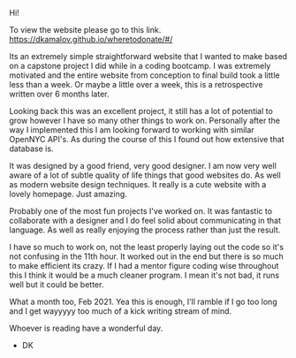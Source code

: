 Hi! 

To view the website please go to this link. https://dkamalov.github.io/wheretodonate/#/ 

Its an extremely simple straightforward website that I wanted to make based on a capstone project I did while in a coding bootcamp. I was extremely motivated and the 
entire website from conception to final build took a little less than a week. Or maybe a little over a week, this is a retrospective written over 6 months later. 

Looking back this was an excellent project, it still has a lot of potential to grow however I have so many other things to work on. Personally after the way I implemented 
this I am looking forward to working with similar OpenNYC API's. As during the course of this I found out how extensive that database is. 

It was designed by a good friend, very good designer. I am now very well aware of a lot of subtle quality of life things that good websites do. As well as modern website design techniques. It really is a cute website with a lovely homepage. Just amazing. 

Probably one of the most fun projects I've worked on. It was fantastic to collaborate with a designer and I do feel solid about communicating in that language. As well as really enjoying the process rather than just the result. 

I have so much to work on, not the least properly laying out the code so it's not confusing in the 11th hour. It worked out in the end but there is so much to make efficient its crazy. If I had a mentor figure coding wise throughout this I think it would be a much cleaner program. I mean it's not bad, it runs well but it could be better. 

What a month too, Feb 2021. Yea this is enough, I'll ramble if I go too long and I get wayyyyy too much of a kick writing stream of mind. 

Whoever is reading have a wonderful day.

- DK 
